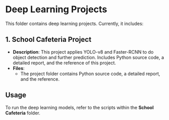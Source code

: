 # Deep Learning Projects

This folder contains deep learning projects. Currently, it includes:

## **1. School Cafeteria Project**
- **Description**: This project applies YOLO-v8 and Faster-RCNN to do object detection and further prediction. Includes Python source code, a detailed report, and the reference of this project.
- **Files**:
  - The project folder contains Python source code, a detailed report, and the reference.

## **Usage**
To run the deep learning models, refer to the scripts within the **School Cafeteria** folder.


